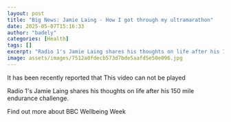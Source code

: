 ```yaml
---
layout: post
title: "Big News: Jamie Laing - How I got through my ultramarathon"
date: 2025-05-07T15:16:33
author: "badely"
categories: [Health]
tags: []
excerpt: "Radio 1's Jamie Laing shares his thoughts on life after his 150 mile endurance challenge."
image: assets/images/7512a0fdecb573d7bde5aafd5e50e096.jpg
---
```


It has been recently reported that This video can not be played

Radio 1's Jamie Laing shares his thoughts on life after his 150 mile endurance challenge.

Find out more about BBC Wellbeing Week

